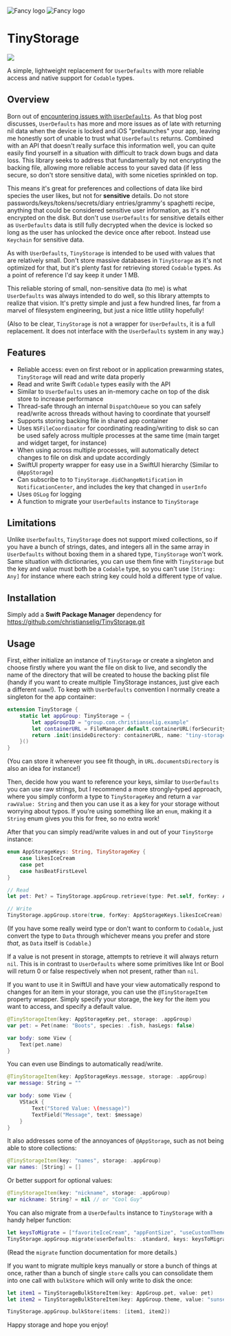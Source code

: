 ![Fancy logo](./banner-dark.png#gh-dark-mode-only)
![Fancy logo](./banner-light.png#gh-light-mode-only)

# TinyStorage 
<a href="https://www.emergetools.com/app/example/ios/examp_uQbTBp6Z4ryC/"><img src="https://img.shields.io/badge/dynamic/json?url=https%3A%2F%2Fwww.emergetools.com%2Fapi%2Fv2%2Fpublic_new_build%3FexampleId%3Dexamp_uQbTBp6Z4ryC%26platform%3Dios%26badgeOption%3Dversion_and_max_install_size&query=$.badgeMetadata&label=TinyStorage&logo=apple" /></a>

A simple, lightweight replacement for `UserDefaults` with more reliable access and native support for `Codable` types.

## Overview

Born out of [encountering issues with `UserDefaults`](https://christianselig.com/2024/10/beware-userdefaults/). As that blog post discusses, `UserDefaults` has more and more issues as of late with returning nil data when the device is locked and iOS "prelaunches" your app, leaving me honestly sort of unable to trust what `UserDefaults` returns. Combined with an API that doesn't really surface this information well, you can quite easily find yourself in a situation with difficult to track down bugs and data loss. This library seeks to address that fundamentally by not encrypting the backing file, allowing more reliable access to your saved data (if less secure, so don't store sensitive data), with some niceties sprinkled on top.

This means it's great for preferences and collections of data like bird species the user likes, but not for **sensitive** details. Do not store passwords/keys/tokens/secrets/diary entries/grammy's spaghetti recipe, anything that could be considered sensitive user information, as it's not encrypted on the disk. But don't use `UserDefaults` for sensitive details either as `UserDefaults` data is still fully decrypted when the device is locked so long as the user has unlocked the device once after reboot. Instead use `Keychain` for sensitive data.

As with `UserDefaults`, `TinyStorage` is intended to be used with values that are relatively small. Don't store massive databases in `TinyStorage` as it's not optimized for that, but it's plenty fast for retrieving stored `Codable` types. As a point of reference I'd say keep it under 1 MB.

This reliable storing of small, non-sensitive data (to me) is what `UserDefaults` was always intended to do well, so this library attempts to realize that vision. It's pretty simple and just a few hundred lines, far from a marvel of filesystem engineering, but just a nice little utility hopefully!

(Also to be clear, `TinyStorage` is not a wrapper for `UserDefaults`, it is a full replacement. It does not interface with the `UserDefaults` system in any way.)

## Features

- Reliable access: even on first reboot or in application prewarming states, `TinyStorage` will read and write data properly
- Read and write Swift `Codable` types easily with the API
- Similar to `UserDefaults` uses an in-memory cache on top of the disk store to increase performance
- Thread-safe through an internal `DispatchQueue` so you can safely read/write across threads without having to coordinate that yourself
- Supports storing backing file in shared app container
- Uses `NSFileCoordinator` for coordinating reading/writing to disk so can be used safely across multiple processes at the same time (main target and widget target, for instance)
- When using across multiple processes, will automatically detect changes to file on disk and update accordingly
- SwiftUI property wrapper for easy use in a SwiftUI hierarchy (Similar to `@AppStorage`)
- Can subscribe to to `TinyStorage.didChangeNotification` in `NotificationCenter`, and includes the key that changed in `userInfo`
- Uses `OSLog` for logging
- A function to migrate your `UserDefaults` instance to `TinyStorage`

## Limitations

Unlike `UserDefaults`, `TinyStorage` does not support mixed collections, so if you have a bunch of strings, dates, and integers all in the same array in `UserDefaults` without boxing them in a shared type, `TinyStorage` won't work. Same situation with dictionaries, you can use them fine with `TinyStorage` but the key and value must both be a `Codable` type, so you can't use `[String: Any]` for instance where each string key could hold a different type of value.

## Installation

Simply add a **Swift Package Manager** dependency for https://github.com/christianselig/TinyStorage.git

## Usage

First, either initialize an instance of `TinyStorage` or create a singleton and choose firstly where you want the file on disk to live, and secondly the name of the directory that will be created to house the backing plist file (handy if you want to create multiple TinyStorage instances, just give each a different `name`!). To keep with `UserDefaults` convention I normally create a singleton for the app container:

```swift
extension TinyStorage {
    static let appGroup: TinyStorage = {
        let appGroupID = "group.com.christianselig.example"
        let containerURL = FileManager.default.containerURL(forSecurityApplicationGroupIdentifier: appGroupID)!
        return .init(insideDirectory: containerURL, name: "tiny-storage-general-prefs")
    }()
}
```

(You can store it wherever you see fit though, in `URL.documentsDirectory` is also an idea for instance!)

Then, decide how you want to reference your keys, similar to `UserDefaults` you can use raw strings, but I recommend a more strongly-typed approach, where you simply conform a type to `TinyStorageKey` and return a `var rawValue: String` and then you can use it as a key for your storage without worrying about typos. If you're using something like an `enum`, making it a `String` enum gives you this for free, so no extra work!

After that you can simply read/write values in and out of your `TinyStorge` instance:

```swift
enum AppStorageKeys: String, TinyStorageKey {
    case likesIceCream
    case pet
    case hasBeatFirstLevel
}

// Read
let pet: Pet? = TinyStorage.appGroup.retrieve(type: Pet.self, forKey: AppStorageKeys.pet)

// Write
TinyStorage.appGroup.store(true, forKey: AppStorageKeys.likesIceCream)
```

(If you have some really weird type or don't want to conform to `Codable`, just convert the type to `Data` through whichever means you prefer and store *that*, as `Data` itself is `Codable`.)

If a value is not present in storage, attempts to retrieve it will always return `nil`. This is in contrast to `UserDefaults` where some primitives like Int or Bool will return 0 or false respectively when not present, rather than `nil`.

If you want to use it in SwiftUI and have your view automatically respond to changes for an item in your storage, you can use the `@TinyStorageItem` property wrapper. Simply specify your storage, the key for the item you want to access, and specify a default value.

```swift
@TinyStorageItem(key: AppStorageKey.pet, storage: .appGroup)
var pet: = Pet(name: "Boots", species: .fish, hasLegs: false)

var body: some View {
    Text(pet.name)
}
```

You can even use Bindings to automatically read/write.

```swift
@TinyStorageItem(key: AppStorageKeys.message, storage: .appGroup)
var message: String = ""

var body: some View {
    VStack {
        Text("Stored Value: \(message)")
        TextField("Message", text: $message)
    }
}
```

It also addresses some of the annoyances of `@AppStorage`, such as not being able to store collections:

```swift
@TinyStorageItem(key: "names", storage: .appGroup)
var names: [String] = []
```

Or better support for optional values:

```swift
@TinyStorageItem(key: "nickname", storage: .appGroup)
var nickname: String? = nil // or "Cool Guy"
```

You can also migrate from a `UserDefaults` instance to `TinyStorage` with a handy helper function:

```swift
let keysToMigrate = ["favoriteIceCream", "appFontSize", "useCustomTheme", "lastFetchDate"]
TinyStorage.appGroup.migrate(userDefaults: .standard, keys: keysToMigrate, overwriteIfConflict: true)
```

(Read the `migrate` function documentation for more details.)

If you want to migrate multiple keys manually or store a bunch of things at once, rather than a bunch of single `store` calls you can consolidate them into one call with `bulkStore` which will only write to disk the once:

```swift
let item1 = TinyStorageBulkStoreItem(key: AppGroup.pet, value: pet)
let item2 = TinyStorageBulkStoreItem(key: AppGroup.theme, value: "sunset")

TinyStorage.appGroup.bulkStore(items: [item1, item2])
```

Happy storage and hope you enjoy!